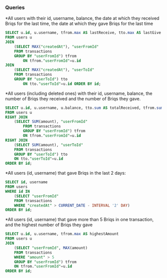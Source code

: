 ### Queries

*All users with their id, username, balance, the date at which they received Briqs for the last time, the date at which they gave Briqs for the last time
~~~~ SQL
SELECT u.id, u.username, tfrom.max AS lastReceive, tto.max AS lastGive
FROM users u
JOIN
    (SELECT MAX("createdAt"), "userFromId"
    FROM transactions
    GROUP BY "userFromId") tfrom
        ON tfrom."userFromId"=u.id
JOIN
    (SELECT MAX("createdAt"), "userToId"
    FROM transactions
    GROUP BY "userToId") tto
        ON tto."userToId"=u.id ORDER BY id;
~~~~
*All users (including deleted ones) with their id, username, balance, the number of Briqs they received and the number of Briqs they gave.
~~~~ SQL
SELECT u.id, u.username, u.balance, tto.sum AS totalReceived, tfrom.sum AS totalGiven
FROM users u
RIGHT JOIN
    (SELECT SUM(amount), "userFromId"
        FROM transactions
        GROUP BY "userFromId") tfrom
        ON tfrom."userFromId"=u.id
RIGHT JOIN
    (SELECT SUM(amount), "userToId"
    FROM transactions
    GROUP BY "userToId") tto
    ON tto."userToId"=u.id
ORDER BY id;
~~~~
*All users (id, username) that gave Briqs in the last 2 days:
~~~~ SQL
SELECT id, username
FROM users
WHERE id IN
    (SELECT "userFromId"
    FROM transactions
    WHERE "createdAt" > CURRENT_DATE - INTERVAL '2' DAY)
ORDER BY id;
~~~~
*All users (id, username) that gave more than 5 Briqs in one transaction, and the highest number of Briqs they gave
~~~~ SQL
SELECT u.id, u.username, tfrom.max AS highestAmount 
FROM users u
JOIN
    (SELECT "userFromId", MAX(amount)
    FROM transactions
    WHERE "amount" > 5
    GROUP BY "userFromId") tfrom
    ON tfrom."userFromId"=u.id
ORDER BY id;
~~~~
